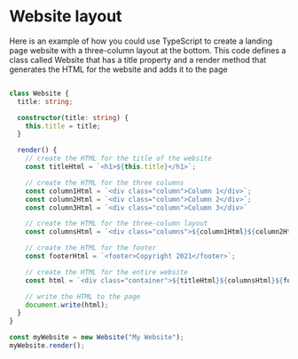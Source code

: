 # Website layout

Here is an example of how you could use TypeScript to create a landing page website with a three-column layout at the bottom. This code defines a class called Website that has a title property and a render method that generates the HTML for the website and adds it to the page

```typescript

class Website {
  title: string;

  constructor(title: string) {
    this.title = title;
  }

  render() {
    // create the HTML for the title of the website
    const titleHtml = `<h1>${this.title}</h1>`;

    // create the HTML for the three columns
    const column1Html = `<div class="column">Column 1</div>`;
    const column2Html = `<div class="column">Column 2</div>`;
    const column3Html = `<div class="column">Column 3</div>`

    // create the HTML for the three-column layout
    const columnsHtml = `<div class="columns">${column1Html}${column2Html}${column3Html}</div>`;

    // create the HTML for the footer
    const footerHtml = `<footer>Copyright 2021</footer>`;

    // create the HTML for the entire website
    const html = `<div class="container">${titleHtml}${columnsHtml}${footerHtml}</div>`;

    // write the HTML to the page
    document.write(html);
  }
}

const myWebsite = new Website("My Website");
myWebsite.render();
```
